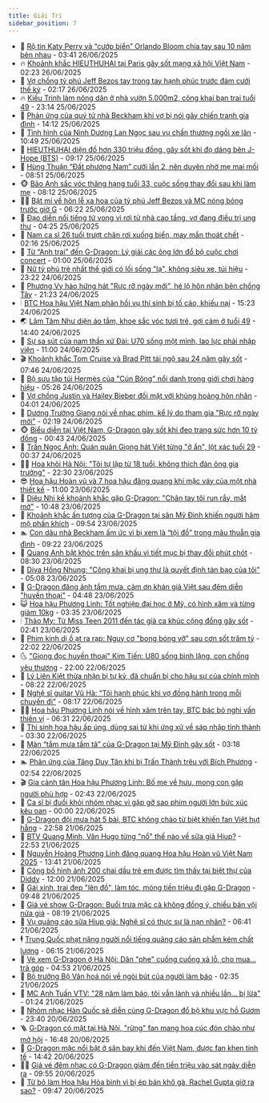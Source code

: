 ```yaml
---
title: Giải Trí
sidebar_position: 7
---
```


<!-- dantri-giai-tri:START -->
- 🤩 [Rộ tin Katy Perry và “cướp biển” Orlando Bloom chia tay sau 10 năm bên nhau](https://dantri.com.vn/giai-tri/ro-tin-katy-perry-va-cuop-bien-orlando-bloom-chia-tay-sau-10-nam-ben-nhau-20250626101305048.htm) - 03:41 26/06/2025
- 🔥 [Khoảnh khắc HIEUTHUHAI tại Paris gây sốt mạng xã hội Việt Nam](https://dantri.com.vn/giai-tri/khoanh-khac-hieuthuhai-tai-paris-gay-sot-mang-xa-hoi-viet-nam-20250626085207786.htm) - 02:23 26/06/2025
- 🚀 [Vợ chồng tỷ phú Jeff Bezos tay trong tay hạnh phúc trước đám cưới thế kỷ](https://dantri.com.vn/giai-tri/vo-chong-ty-phu-jeff-bezos-tay-trong-tay-hanh-phuc-truoc-dam-cuoi-the-ky-20250626082940042.htm) - 02:17 26/06/2025
- 🔥 [Kiều Trinh làm nông dân ở nhà vườn 5.000m2, công khai bạn trai tuổi 49](https://dantri.com.vn/giai-tri/kieu-trinh-lam-nong-dan-o-nha-vuon-5000m2-cong-khai-ban-trai-tuoi-49-20250625002747191.htm) - 23:14 25/06/2025
- 🌈 [Phản ứng của quý tử nhà Beckham khi vợ bị nói gây chiến tranh gia đình](https://dantri.com.vn/giai-tri/phan-ung-cua-quy-tu-nha-beckham-khi-vo-bi-noi-gay-chien-tranh-gia-dinh-20250625112247010.htm) - 14:12 25/06/2025
- 📝 [Tình hình của Ninh Dương Lan Ngọc sau vụ chấn thương ngồi xe lăn](https://dantri.com.vn/giai-tri/tinh-hinh-cua-ninh-duong-lan-ngoc-sau-vu-chan-thuong-ngoi-xe-lan-20250625124210541.htm) - 10:49 25/06/2025
- 💪 [HIEUTHUHAI diện đồ hơn 330 triệu đồng, gây sốt khi đọ dáng bên J-Hope &lpar;BTS&rpar;](https://dantri.com.vn/giai-tri/hieuthuhai-dien-do-hon-330-trieu-dong-gay-sot-khi-do-dang-ben-j-hope-bts-20250625135810397.htm) - 09:17 25/06/2025
- 🤡 [Hùng Thuận “Đất phương Nam” cưới lần 2, nên duyên nhờ mẹ mai mối](https://dantri.com.vn/giai-tri/hung-thuan-dat-phuong-nam-cuoi-lan-2-nen-duyen-nho-me-mai-moi-20250625145341201.htm) - 08:51 25/06/2025
- 🐵 [Bảo Anh sắc vóc thăng hạng tuổi 33, cuộc sống thay đổi sau khi làm mẹ](https://dantri.com.vn/giai-tri/bao-anh-sac-voc-thang-hang-tuoi-33-cuoc-song-thay-doi-sau-khi-lam-me-20250624234114136.htm) - 08:12 25/06/2025
- 🧑‍🏫 [Bật mí về hôn lễ xa hoa của tỷ phú Jeff Bezos và MC nóng bỏng trước giờ G](https://dantri.com.vn/giai-tri/bat-mi-ve-hon-le-xa-hoa-cua-ty-phu-jeff-bezos-va-mc-nong-bong-truoc-gio-g-20250625124113929.htm) - 06:22 25/06/2025
- 💂 [Đạo diễn nổi tiếng tử vong vì rơi từ nhà cao tầng, vợ đang điều trị ung thư](https://dantri.com.vn/giai-tri/dao-dien-noi-tieng-tu-vong-vi-roi-tu-nha-cao-tang-vo-dang-dieu-tri-ung-thu-20250625093624884.htm) - 04:25 25/06/2025
- 🤠 [Nam ca sĩ 26 tuổi trượt chân rơi xuống biển, may mắn thoát chết](https://dantri.com.vn/giai-tri/nam-ca-si-26-tuoi-truot-chan-roi-xuong-bien-may-man-thoat-chet-20250625090916260.htm) - 02:16 25/06/2025
- 🫶 [Từ “Anh trai” đến G-Dragon: Lý giải các ông lớn đổ bộ cuộc chơi concert](https://dantri.com.vn/giai-tri/tu-anh-trai-den-g-dragon-ly-giai-cac-ong-lon-do-bo-cuoc-choi-concert-20250624095058092.htm) - 01:00 25/06/2025
- 🦏 [Nữ tỷ phú trẻ nhất thế giới có lối sống &quot;lạ&quot;, không siêu xe, túi hiệu](https://dantri.com.vn/giai-tri/nu-ty-phu-tre-nhat-the-gioi-co-loi-song-la-khong-sieu-xe-tui-hieu-20250624131123927.htm) - 23:22 24/06/2025
- 🧰 [Phương Vy hào hứng hát &quot;Rực rỡ ngày mới&quot;, hé lộ hôn nhân bên chồng Tây](https://dantri.com.vn/giai-tri/phuong-vy-hao-hung-hat-ruc-ro-ngay-moi-he-lo-hon-nhan-ben-chong-tay-20250621053628624.htm) - 21:23 24/06/2025
- 🕯 [BTC Hoa hậu Việt Nam phản hồi vụ thí sinh bị tố cáo, khiếu nại](https://dantri.com.vn/giai-tri/btc-hoa-hau-viet-nam-phan-hoi-vu-thi-sinh-bi-to-cao-khieu-nai-20250624155536249.htm) - 15:23 24/06/2025
- 🌏 [Lâm Tâm Như diện áo tắm, khoe sắc vóc tươi trẻ, gợi cảm ở tuổi 49](https://dantri.com.vn/giai-tri/lam-tam-nhu-dien-ao-tam-khoe-sac-voc-tuoi-tre-goi-cam-o-tuoi-49-20250624162028885.htm) - 14:40 24/06/2025
- 🌈 [Sự sa sút của nam thần xứ Đài: U70 sống một mình, lao lực phải nhập viện](https://dantri.com.vn/giai-tri/su-sa-sut-cua-nam-than-xu-dai-u70-song-mot-minh-lao-luc-phai-nhap-vien-20250624103013347.htm) - 11:00 24/06/2025
- 🎬 [Khoảnh khắc Tom Cruise và Brad Pitt tái ngộ sau 24 năm gây sốt](https://dantri.com.vn/giai-tri/khoanh-khac-tom-cruise-va-brad-pitt-tai-ngo-sau-24-nam-gay-sot-20250624114849031.htm) - 07:46 24/06/2025
- 👀 [Bộ sưu tập túi Hermès của &quot;Cún Bông&quot; nổi danh trong giới chơi hàng hiệu](https://dantri.com.vn/giai-tri/bo-suu-tap-tui-hermes-cua-cun-bong-noi-danh-trong-gioi-choi-hang-hieu-20250624115031468.htm) - 05:26 24/06/2025
- 🧰 [Vợ chồng Justin và Hailey Bieber đối mặt với khủng hoảng hôn nhân](https://dantri.com.vn/giai-tri/vo-chong-justin-va-hailey-bieber-doi-mat-voi-khung-hoang-hon-nhan-20250624091744679.htm) - 04:01 24/06/2025
- 🧰 [Dương Trường Giang nói về nhạc phim, kể lý do tham gia &quot;Rực rỡ ngày mới&quot;](https://dantri.com.vn/giai-tri/duong-truong-giang-noi-ve-nhac-phim-ke-ly-do-tham-gia-ruc-ro-ngay-moi-20250624001759829.htm) - 02:19 24/06/2025
- 🐵 [Biểu diễn tại Việt Nam, G-Dragon gây sốt khi đeo trang sức hơn 10 tỷ đồng](https://dantri.com.vn/giai-tri/bieu-dien-tai-viet-nam-g-dragon-gay-sot-khi-deo-trang-suc-hon-10-ty-dong-20250624035108161.htm) - 00:43 24/06/2025
- 🐘 [Trần Ngọc Ánh: Quán quân Giọng hát Việt từng &quot;ở ẩn&quot;, lột xác tuổi 29](https://dantri.com.vn/giai-tri/tran-ngoc-anh-quan-quan-giong-hat-viet-tung-o-an-lot-xac-tuoi-29-20250619225450588.htm) - 00:37 24/06/2025
- 🧑‍💻 [Hoa khôi Hà Nội: &quot;Tôi tự lập từ 18 tuổi, không thích đàn ông gia trưởng&quot;](https://dantri.com.vn/giai-tri/hoa-khoi-ha-noi-toi-tu-lap-tu-18-tuoi-khong-thich-dan-ong-gia-truong-20250623114655475.htm) - 22:30 23/06/2025
- 😎 [Hoa hậu Hoàn vũ và 7 hoa hậu đăng quang khi mặc váy của một nhà thiết kế](https://dantri.com.vn/giai-tri/hoa-hau-hoan-vu-va-7-hoa-hau-dang-quang-khi-mac-vay-cua-mot-nha-thiet-ke-20250623103858041.htm) - 11:00 23/06/2025
- 🧰 [Diệu Nhi kể khoảnh khắc gặp G-Dragon: &quot;Chân tay tôi run rẩy, mắt mờ&quot;](https://dantri.com.vn/giai-tri/dieu-nhi-ke-khoanh-khac-gap-g-dragon-chan-tay-toi-run-ray-mat-mo-20250623173815012.htm) - 10:48 23/06/2025
- 🧰 [Khoảnh khắc ấn tượng của G-Dragon tại sân Mỹ Đình khiến người hâm mộ phấn khích](https://dantri.com.vn/giai-tri/khoanh-khac-an-tuong-cua-g-dragon-tai-san-my-dinh-khien-nguoi-ham-mo-phan-khich-20250623164020348.htm) - 09:54 23/06/2025
- 🏊 [Con dâu nhà Beckham ấm ức vì bị xem là “tội đồ” trong mâu thuẫn gia đình](https://dantri.com.vn/giai-tri/con-dau-nha-beckham-am-uc-vi-bi-xem-la-toi-do-trong-mau-thuan-gia-dinh-20250623121627330.htm) - 09:22 23/06/2025
- 🌋 [Quang Anh bật khóc trên sân khấu vì tiết mục bị thay đổi phút chót](https://dantri.com.vn/giai-tri/quang-anh-bat-khoc-tren-san-khau-vi-tiet-muc-bi-thay-doi-phut-chot-20250623150134861.htm) - 08:30 23/06/2025
- 🔭 [Diva Hồng Nhung: &quot;Công khai bị ung thư là quyết định tàn bạo của tôi&quot;](https://dantri.com.vn/giai-tri/diva-hong-nhung-cong-khai-bi-ung-thu-la-quyet-dinh-tan-bao-cua-toi-20250623111725699.htm) - 05:08 23/06/2025
- 📝 [G-Dragon đăng ảnh tắm mưa, cảm ơn khán giả Việt sau đêm diễn &quot;huyền thoại&quot;](https://dantri.com.vn/giai-tri/g-dragon-dang-anh-tam-mua-cam-on-khan-gia-viet-sau-dem-dien-huyen-thoai-20250623111943011.htm) - 04:48 23/06/2025
- 😺 [Hoa hậu Phương Linh: Tốt nghiệp đại học ở Mỹ, có hình xăm và từng giảm 10kg](https://dantri.com.vn/giai-tri/hoa-hau-phuong-linh-tot-nghiep-dai-hoc-o-my-co-hinh-xam-va-tung-giam-10kg-20250622110840275.htm) - 03:35 23/06/2025
- 🕯 [Thảo My: Từ Miss Teen 2011 đến tác giả ca khúc cộng đồng gây sốt](https://dantri.com.vn/giai-tri/thao-my-tu-miss-teen-2011-den-tac-gia-ca-khuc-cong-dong-gay-sot-20250623081551080.htm) - 02:41 23/06/2025
- 🦄 [Phim kinh dị ồ ạt ra rạp: Nguy cơ &quot;bong bóng vỡ&quot; sau cơn sốt trăm tỷ](https://dantri.com.vn/giai-tri/phim-kinh-di-o-at-ra-rap-nguy-co-bong-bong-vo-sau-con-sot-tram-ty-20250619105026339.htm) - 22:02 22/06/2025
- 🌜 [&quot;Giọng đọc huyền thoại&quot; Kim Tiến: U80 sống bình lặng, con chồng yêu thương](https://dantri.com.vn/giai-tri/giong-doc-huyen-thoai-kim-tien-u80-song-binh-lang-con-chong-yeu-thuong-20250621155608804.htm) - 22:00 22/06/2025
- 👹 [Lý Liên Kiệt thừa nhận bị tự kỷ, đã chuẩn bị cho hậu sự của chính mình](https://dantri.com.vn/giai-tri/ly-lien-kiet-thua-nhan-bi-tu-ky-da-chuan-bi-cho-hau-su-cua-chinh-minh-20250622120846555.htm) - 08:22 22/06/2025
- 🚀 [Nghệ sĩ guitar Vũ Hà: “Tôi hạnh phúc khi vợ đồng hành trong mỗi chuyến đi”](https://dantri.com.vn/giai-tri/nghe-si-guitar-vu-ha-toi-hanh-phuc-khi-vo-dong-hanh-trong-moi-chuyen-di-20250622134511239.htm) - 08:17 22/06/2025
- 🧑‍💻 [Hoa hậu Phương Linh nói về hình xăm trên tay, BTC bác bỏ nghi vấn thiên vị](https://dantri.com.vn/giai-tri/hoa-hau-phuong-linh-noi-ve-hinh-xam-tren-tay-btc-bac-bo-nghi-van-thien-vi-20250622131340799.htm) - 06:31 22/06/2025
- 🦩 [Thí sinh hoa hậu ấp úng, dùng sai từ khi ứng xử về sáp nhập tỉnh thành](https://dantri.com.vn/giai-tri/thi-sinh-hoa-hau-ap-ung-dung-sai-tu-khi-ung-xu-ve-sap-nhap-tinh-thanh-20250622085732074.htm) - 03:30 22/06/2025
- 💫 [Màn “tắm mưa tầm tã” của G-Dragon tại Mỹ Đình gây sốt](https://dantri.com.vn/giai-tri/man-tam-mua-tam-ta-cua-g-dragon-tai-my-dinh-gay-sot-20250622100041505.htm) - 03:18 22/06/2025
- 🏊 [Phản ứng của Tăng Duy Tân khi bị Trấn Thành trêu với Bích Phương](https://dantri.com.vn/giai-tri/phan-ung-cua-tang-duy-tan-khi-bi-tran-thanh-treu-voi-bich-phuong-20250622083601855.htm) - 02:54 22/06/2025
- 🎬 [Gia cảnh tân Hoa hậu Phương Linh: Bố mẹ về hưu, mong con gặp người phù hợp](https://dantri.com.vn/giai-tri/gia-canh-tan-hoa-hau-phuong-linh-bo-me-ve-huu-mong-con-gap-nguoi-phu-hop-20250622062650359.htm) - 02:43 22/06/2025
- 💃 [Ca sĩ bị đuổi khỏi nhóm nhạc vì gặp gỡ sao phim người lớn bức xúc kêu oan](https://dantri.com.vn/giai-tri/ca-si-bi-duoi-khoi-nhom-nhac-vi-gap-go-sao-phim-nguoi-lon-buc-xuc-keu-oan-20250621101557179.htm) - 00:00 22/06/2025
- 🌊 [G-Dragon đội mưa hát 5 bài, BTC không chào từ biệt khiến fan Việt hụt hẫng](https://dantri.com.vn/giai-tri/g-dragon-doi-mua-hat-5-bai-btc-khong-chao-tu-biet-khien-fan-viet-hut-hang-20250622034418164.htm) - 22:58 21/06/2025
- 🧰 [BTV Quang Minh, Vân Hugo từng &quot;nổ&quot; thế nào về sữa giả Hiup?](https://dantri.com.vn/giai-tri/btv-quang-minh-van-hugo-tung-no-the-nao-ve-sua-gia-hiup-20250621133417316.htm) - 22:53 21/06/2025
- 🦣 [Nguyễn Hoàng Phương Linh đăng quang Hoa hậu Hoàn vũ Việt Nam 2025](https://dantri.com.vn/giai-tri/nguyen-hoang-phuong-linh-dang-quang-hoa-hau-hoan-vu-viet-nam-2025-20250621202649351.htm) - 13:41 21/06/2025
- 🥷 [Công bố hình ảnh 200 chai dầu trẻ em được tìm thấy tại biệt thự của Diddy](https://dantri.com.vn/giai-tri/cong-bo-hinh-anh-200-chai-dau-tre-em-duoc-tim-thay-tai-biet-thu-cua-diddy-20250621132835874.htm) - 12:00 21/06/2025
- 🦏 [Gái xinh, trai đẹp &quot;lên đồ&quot;, làm tóc, móng tiền triệu đi gặp G-Dragon](https://dantri.com.vn/giai-tri/gai-xinh-trai-dep-len-do-lam-toc-mong-tien-trieu-di-gap-g-dragon-20250621155357501.htm) - 09:48 21/06/2025
- 🫶 [Giá vé show G-Dragon: Buổi trưa mặc cả không đồng ý, chiều bán vội nửa giá](https://dantri.com.vn/giai-tri/gia-ve-show-g-dragon-buoi-trua-mac-ca-khong-dong-y-chieu-ban-voi-nua-gia-20250621145024012.htm) - 08:19 21/06/2025
- 💼 [Vụ quảng cáo sữa Hiup giả: Nghệ sĩ có thực sự là nạn nhân?](https://dantri.com.vn/giai-tri/vu-quang-cao-sua-hiup-gia-nghe-si-co-thuc-su-la-nan-nhan-20250621105945486.htm) - 06:41 21/06/2025
- 🕴 [Trung Quốc phạt nặng người nổi tiếng quảng cáo sản phẩm kém chất lượng](https://dantri.com.vn/giai-tri/trung-quoc-phat-nang-nguoi-noi-tieng-quang-cao-san-pham-kem-chat-luong-20250621113124528.htm) - 06:15 21/06/2025
- 🐲 [Vé xem G-Dragon ở Hà Nội: Dân &quot;phe&quot; cuống cuồng xả lỗ, cho mua... trả góp](https://dantri.com.vn/giai-tri/ve-xem-g-dragon-o-ha-noi-dan-phe-cuong-cuong-xa-lo-cho-mua-tra-gop-20250621113756349.htm) - 04:53 21/06/2025
- 🐘 [Bộ trưởng Bộ Văn hoá nói về ngòi bút của người làm báo](https://dantri.com.vn/giai-tri/bo-truong-bo-van-hoa-noi-ve-ngoi-but-cua-nguoi-lam-bao-20250621120709137.htm) - 02:35 21/06/2025
- 🤭 [MC Anh Tuấn VTV: &quot;28 năm làm báo, tôi vẫn lành và nhiều lần... bị lừa&quot;](https://dantri.com.vn/giai-tri/mc-anh-tuan-vtv-28-nam-lam-bao-toi-van-lanh-va-nhieu-lan-bi-lua-20250620143805900.htm) - 01:24 21/06/2025
- 💯 [Nhóm nhạc Hàn Quốc sẽ diễn cùng G-Dragon đổ bộ khu vực hồ Gươm](https://dantri.com.vn/giai-tri/nhom-nhac-han-quoc-se-dien-cung-g-dragon-do-bo-khu-vuc-ho-guom-20250621004253044.htm) - 23:40 20/06/2025
- 🪜 [G‑Dragon có mặt tại Hà Nội, &quot;rừng&quot; fan mang hoa cúc đón chào như mở hội](https://dantri.com.vn/giai-tri/gdragon-co-mat-tai-ha-noi-rung-fan-mang-hoa-cuc-don-chao-nhu-mo-hoi-20250620224351635.htm) - 16:48 20/06/2025
- 👹 [G-Dragon mặc nổi bật ở sân bay khi đến Việt Nam, được fan khen tinh tế](https://dantri.com.vn/giai-tri/g-dragon-mac-noi-bat-o-san-bay-khi-den-viet-nam-duoc-fan-khen-tinh-te-20250620212549559.htm) - 14:42 20/06/2025
- 🧑‍🏫 [Giá vé đêm nhạc có G-Dragon giảm đến tiền triệu vào sát ngày diễn ra](https://dantri.com.vn/giai-tri/gia-ve-dem-nhac-co-g-dragon-giam-den-tien-trieu-vao-sat-ngay-dien-ra-20250620163504018.htm) - 09:55 20/06/2025
- 🐘 [Từ bỏ làm Hoa hậu Hòa bình vì bị ép bán khô gà, Rachel Gupta giờ ra sao?](https://dantri.com.vn/giai-tri/tu-bo-lam-hoa-hau-hoa-binh-vi-bi-ep-ban-kho-ga-rachel-gupta-gio-ra-sao-20250620113416522.htm) - 09:47 20/06/2025<!-- dantri-giai-tri:END -->
